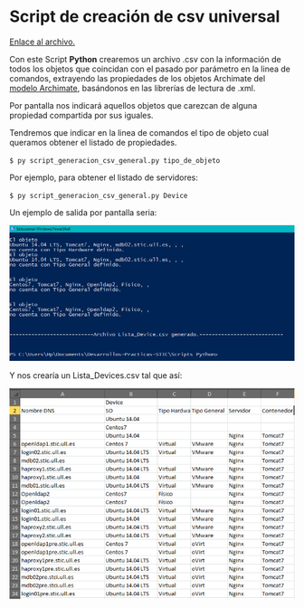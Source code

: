 # Script de creación de csv universal

[Enlace al archivo.](https://github.com/alu0100885453/Desarrollos-Practicas-STIC/blob/master/Scripts%20Python/script_generacion_csv_general.py)

Con este Script **Python** crearemos un archivo .csv con la información de todos los objetos que coincidan con el pasado por parámetro en la linea de comandos, extrayendo las propiedades de los objetos Archimate del [modelo Archimate](https://github.com/alu0100888041/Archimate), basándonos en las librerías de lectura de .xml.

Por pantalla nos indicará aquellos objetos que carezcan de alguna propiedad compartida por sus iguales. 

Tendremos que indicar en la linea de comandos el tipo de objeto cual queramos obtener el listado de propiedades.

`$ py script_generacion_csv_general.py tipo_de_objeto`

Por ejemplo, para obtener el listado de servidores:

`$ py script_generacion_csv_general.py Device`

Un ejemplo de salida por pantalla seria:

![Ejemplo warnings generaci&#xF3;n Devices](../.gitbook/assets/captura.PNG)

Y nos crearía un Lista\_Devices.csv tal que así:

![Lista\_Device.csv generado](../.gitbook/assets/image.png)



